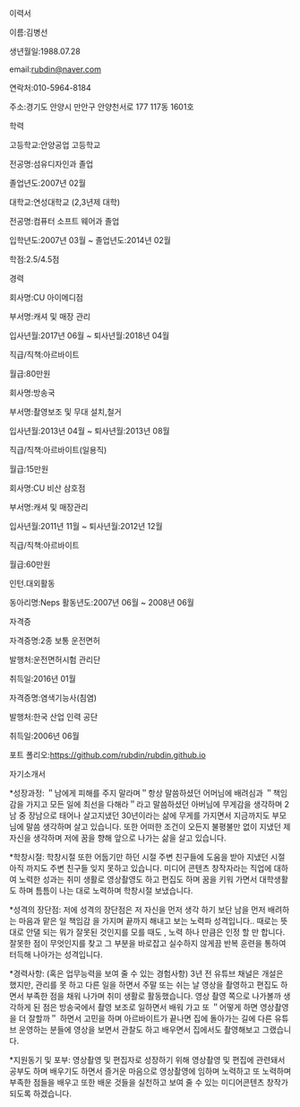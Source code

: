 이력서

이름:김병선

생년월일:1988.07.28

email:rubdin@naver.com

연락처:010-5964-8184

주소:경기도 안양시 만안구 안양천서로 177 117동 1601호

학력 

고등학교:안양공업 고등학교 

전공명:섬유디자인과 졸업 

졸업년도:2007년 02월


대학교:연성대학교 (2,3년제 대학)


전공명:컴퓨터 소프트 웨어과 졸업 

입학년도:2007년 03월 ~ 졸업년도:2014년 02월 

학점:2.5/4.5점

경력

회사명:CU 아이메디점 

부서명:캐셔 및 매장 관리 

입사년월:2017년 06월 ~ 퇴사년월:2018년 04월 

직급/직책:아르바이트 

월급:80만원

회사명:방송국 

부서명:촬영보조 및 무대 설치,철거 

입사년월:2013년 04월 ~ 퇴사년월:2013년 08월 

직급/직책:아르바이트(일용직) 

월급:15만원

회사명:CU 비산 삼호점 

부서명:캐셔 및 매장관리 

입사년월:2011년 11월 ~ 퇴사년월:2012년 12월 

직급/직책:아르바이트 

월급:60만원

인턴.대외활동 

동아리명:Neps 활동년도:2007년 06월 ~ 2008년 06월

자격증 

자격증명:2종 보통 운전면허 

발행처:운전면허시험 관리단 

취득일:2016년 01월

자격증명:염색기능사(침염) 

발행처:한국 산업 인력 공단 

취득일:2006년 06월

포트 폴리오:https://github.com/rubdin/rubdin.github.io


자기소개서

*성장과정:
＂남에게 피해를 주지 말라며＂항상 말씀하셨던 어머님에 배려심과 ＂책임감을 가지고 모든 일에 최선을 다해라＂라고 말씀하셨던
아버님에 무게감을 생각하며 2남 중 장남으로 태어나 살고지냈던 30년이라는 삶에 무게를 가지면서 지금까지도 부모님에 말씀 생각하며 살고 있습니다. 또한 어떠한 조건이 오든지 불평불만 없이 지냈던 제 자신을 생각하며 저에 꿈을 향해 앞으로 나가는 삶을 살고 있습니다.

*학창시절:
학창시절 또한 어둡기만 하던 시절 주변 친구들에 도움을 받아 지냈던 시절 아직 까지도 주변 친구들 잊지 못하고 있습니다. 미디어 콘텐츠 창작자라는 직업에 대하여 노력한 성과는 취미 생활로 영상촬영도 하고 편집도 하며 꿈을 키워 가면서 대학생활도 하며 틈틈이 나는 대로 노력하며 학창시절 보냈습니다.

*성격의 장단점:
저에 성격의 장단점은 저 자신을 먼저 생각 하기 보단 남을 먼저 배려하는 마음과 맡은 일 책임감 을 가지며 끝까지 해내고 보는 노력파 성격입니다.. 때로는 뜻대로 안댈 되는 뭐가 잘못된 것인지를 모를 때도 , 노력 하나 만큼은 인정 할 만 합니다. 잘못한 점이 무엇인지를 찾고 그 부분을 바로잡고 실수하지 않게끔 반복 훈련을 통하여 터득해 나아가는 성격입니다.

*경력사항: (혹은 업무능력을 보여 줄 수 있는 경험사항)
3년 전 유튜브 채널은 개설은 했지만, 관리를 못 하고 다른 일을 하면서 주말 또는 쉬는 날 영상을 촬영하고 편집도 하면서 부족한 점을 채워 나가며 취미 생활로 활동했습니다. 영상 촬영 쪽으로 나가볼까 생각하게 된 점은 방송국에서 촬영 보조로 일하면서 배워 가고 또
＂어떻게 하면 영상촬영을 더 잘할까＂ 하면서 고민을 하며 아르바이트가 끝나면 집에 돌아가는 길에 다른 유튜브 운영하는 분들에 영상을 보면서 관찰도 하고 배우면서 집에서도 촬영해보고 그랬습니다.

*지원동기 및 포부:
영상촬영 및 편집자로 성장하기 위해 영상촬영 및 편집에 관련돼서 공부도 하며 배우기도 하면서 즐거운 마음으로 영상촬영에 임하며 노력하고 또 노력하며 부족한 점들을 배우고 또한 배운 것들을 실천하고 보여 줄 수 있는 미디어콘텐츠 창작가 되도록 하겠습니다.
